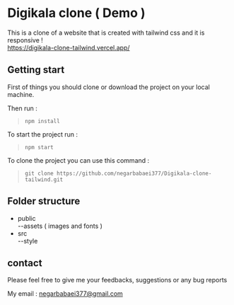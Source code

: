
# Digikala clone ( Demo )
This is a clone of a website that is created with tailwind css and it is responsive !
\
https://digikala-clone-tailwind.vercel.app/

## Getting start
First of things you should clone or download the project on your local machine.

Then run :
> `npm install`

To start the project run :
>`npm start`

To clone the project you can use this command :
> `git clone https://github.com/negarbabaei377/Digikala-clone-tailwind.git`

## Folder structure 

 - public
 \
 --assets ( images and fonts )
 - src 
 \
 --style

## contact
Please feel free to give me your feedbacks, suggestions or any bug reports

My email : negarbabaei377@gmail.com
